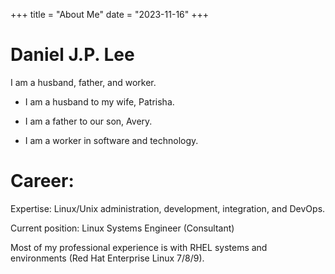 +++
title = "About Me"
date = "2023-11-16"
+++

# Daniel J.P. Lee

I am a husband, father, and worker.

- I am a husband to my wife, Patrisha.

- I am a father to our son, Avery.

- I am a worker in software and technology.


# Career:
Expertise: Linux/Unix administration, development, integration, and DevOps.

Current position: Linux Systems Engineer (Consultant)

Most of my professional experience is with RHEL systems and environments (Red Hat Enterprise Linux 7/8/9).
